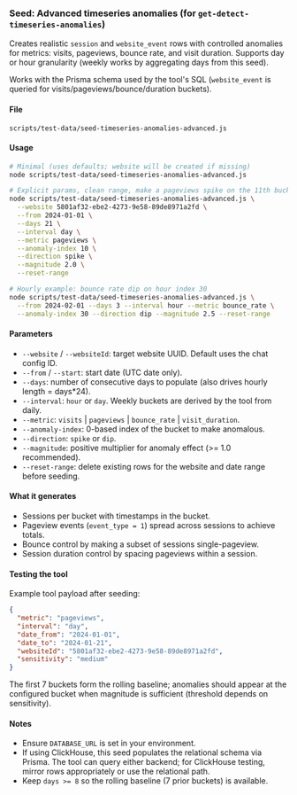 ### Seed: Advanced timeseries anomalies (for `get-detect-timeseries-anomalies`)

Creates realistic `session` and `website_event` rows with controlled anomalies for metrics: visits, pageviews, bounce rate, and visit duration. Supports day or hour granularity (weekly works by aggregating days from this seed).

Works with the Prisma schema used by the tool's SQL (`website_event` is queried for visits/pageviews/bounce/duration buckets).

#### File

`scripts/test-data/seed-timeseries-anomalies-advanced.js`

#### Usage

```bash
# Minimal (uses defaults; website will be created if missing)
node scripts/test-data/seed-timeseries-anomalies-advanced.js

# Explicit params, clean range, make a pageviews spike on the 11th bucket
node scripts/test-data/seed-timeseries-anomalies-advanced.js \
  --website 5801af32-ebe2-4273-9e58-89de8971a2fd \
  --from 2024-01-01 \
  --days 21 \
  --interval day \
  --metric pageviews \
  --anomaly-index 10 \
  --direction spike \
  --magnitude 2.0 \
  --reset-range

# Hourly example: bounce rate dip on hour index 30
node scripts/test-data/seed-timeseries-anomalies-advanced.js \
  --from 2024-02-01 --days 3 --interval hour --metric bounce_rate \
  --anomaly-index 30 --direction dip --magnitude 2.5 --reset-range
```

#### Parameters

- `--website` / `--websiteId`: target website UUID. Default uses the chat config ID.
- `--from` / `--start`: start date (UTC date only).
- `--days`: number of consecutive days to populate (also drives hourly length = days*24).
- `--interval`: `hour` or `day`. Weekly buckets are derived by the tool from daily.
- `--metric`: `visits` | `pageviews` | `bounce_rate` | `visit_duration`.
- `--anomaly-index`: 0-based index of the bucket to make anomalous.
- `--direction`: `spike` or `dip`.
- `--magnitude`: positive multiplier for anomaly effect (>= 1.0 recommended).
- `--reset-range`: delete existing rows for the website and date range before seeding.

#### What it generates

- Sessions per bucket with timestamps in the bucket.
- Pageview events (`event_type = 1`) spread across sessions to achieve totals.
- Bounce control by making a subset of sessions single-pageview.
- Session duration control by spacing pageviews within a session.

#### Testing the tool

Example tool payload after seeding:

```json
{
  "metric": "pageviews",
  "interval": "day",
  "date_from": "2024-01-01",
  "date_to": "2024-01-21",
  "websiteId": "5801af32-ebe2-4273-9e58-89de8971a2fd",
  "sensitivity": "medium"
}
```

The first 7 buckets form the rolling baseline; anomalies should appear at the configured bucket when magnitude is sufficient (threshold depends on sensitivity).

#### Notes

- Ensure `DATABASE_URL` is set in your environment.
- If using ClickHouse, this seed populates the relational schema via Prisma. The tool can query either backend; for ClickHouse testing, mirror rows appropriately or use the relational path.
- Keep `days >= 8` so the rolling baseline (7 prior buckets) is available.


